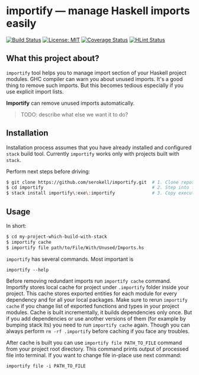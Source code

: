 # importify — manage Haskell imports easily

[![Build Status](https://travis-ci.org/serokell/importify.svg)](https://travis-ci.org/serokell/importify)
[![License: MIT](https://img.shields.io/badge/License-MIT-yellow.svg)](https://opensource.org/licenses/MIT)
[![Coverage Status](https://coveralls.io/repos/github/serokell/importify/badge.svg?branch=master)](https://coveralls.io/github/serokell/importify?branch=master)
[![HLint Status](https://codeclimate.com/github/serokell/importify/badges/issue_count.svg)](https://codeclimate.com/github/serokell/importify)

## What this project about?

`importify` tool helps you to manage import section of your Haskell project modules.
GHC compiler can warn you about unused imports. It's a good thing to remove such
imports. But this becomes tedious especially if you use explicit import lists.

**Importify** can remove unused imports automatically.

> TODO: describe what else we want it to do?

## Installation

Installation process assumes that you have already installed and configured `stack`
build tool. Currently `importify` works only with projects built with `stack`.

Perform next steps before driving:

```bash
$ git clone https://github.com/serokell/importify.git  # 1. Clone repository locally
$ cd importify                                         # 2. Step into folder
$ stack install importify\:exe\:importify              # 3. Copy executable under ~/.local/bin
```

## Usage

In short:

```bash
$ cd my-project-which-build-with-stack
$ importify cache
$ importify file path/to/File/With/Unused/Imports.hs
```

`importify` has several commands. Most important is

```
importify --help
```

Before removing redundant imports run `importify cache` command. Importify stores
local cache for project under `.importify` folder inside your project. This cache
stores exported entities for each module for every dependency and for all your
local packages. Make sure to rerun `importify cache` if you change list of
exported functions and types in your project modules. Cache is built incrementally,
it builds dependencies only once. But if you add dependencies or use another versions
of them (for example by bumping stack lts) you need to run `importify cache` again.
Though you can always perform `rm -rf .importify` before caching if you face any
troubles.

After cache is built you can use `importify file PATH_TO_FILE` command from your
project root directory. This command prints output of processed file into
terminal. If you want to change file in-place use next command:

```
importify file -i PATH_TO_FILE
```
